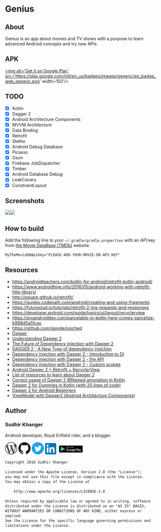 # Genius

## About

Genius is an app about movies and TV shows with a purpose to learn
advanced Android concepts and try new APIs.

## APK

<a href='https://play.google.com/store/apps/details?id=com.sudhirkhanger.genius&pcampaignid=MKT-Other-global-all-co-prtnr-py-PartBadge-Mar2515-1'><img alt='Get it on Google Play' src='https://play.google.com/intl/en_us/badges/images/generic/en_badge_web_generic.png' width=150'/></a>

## TODO

- [x] Kotlin
- [x] Dagger 2
- [x] Android Architecture Components
- [x] MVVM Architecture
- [x] Data Binding
- [x] Retrofit
- [x] Stetho
- [x] Android Debug Database
- [x] Picasso
- [x] Gson
- [x] Firebase JobDispatcher
- [x] Timber
- [x] Android Database Debug
- [x] LeakCanary
- [x] ConstraintLayout

## Screenshots

<img src="https://raw.githubusercontent.com/sudhirkhanger/Genius/master/device-2018-09-03-205255.png" width="50%"><img src="https://raw.githubusercontent.com/sudhirkhanger/Genius/master/device-2018-09-03-205444.png" width="50%">

## How to build

Add the following line to your `~/.gradle/gradle.properties` with an
API key from [the Movie DataBase (TMDb)](https://www.themoviedb.org/documentation/api) website.

    MyTheMovieDBApiKey="PLEASE-ADD-YOUR-MOVIE-DB-API-KEY"

## Resources

* https://androidteachers.com/kotlin-for-android/retrofit-kotlin-android/
* https://www.androidhive.info/2016/05/android-working-with-retrofit-http-library/
* http://square.github.io/retrofit/
* https://guides.codepath.com/android/creating-and-using-fragments
* https://futurestud.io/tutorials/retrofit-2-log-requests-and-responses
* https://developer.android.com/guide/topics/ui/layout/recyclerview
* https://proandroiddev.com/parcelable-in-kotlin-here-comes-parcelize-b998d5a5fcac
* https://github.com/google/iosched
* [Dagger](https://google.github.io/dagger/)
* [Understanding Dagger 2](https://medium.com/@Miqubel/understanding-dagger-2-367ff1bd184f)
* [The Future of Dependency Injection with Dagger 2](https://www.youtube.com/watch?v=plK0zyRLIP8)
* [DAGGER 2 - A New Type of dependency injection](https://www.youtube.com/watch?v=oK_XtfXPkqw)
* [Dependency injection with Dagger 2 - Introduction to DI](http://frogermcs.github.io/dependency-injection-with-dagger-2-introdution-to-di/)
* [Dependency injection with Dagger 2 - the API](http://frogermcs.github.io/dependency-injection-with-dagger-2-the-api/)
* [Dependency injection with Dagger 2 - Custom scopes](http://frogermcs.github.io/dependency-injection-with-dagger-2-custom-scopes/)
* [Android Dagger 2 + Retrofit + RecyclerView](https://www.journaldev.com/20405/android-dagger-2-retrofit-recyclerview)
* [List of resources to learn about Dagger 2](https://github.com/abhiank/LearnDagger)
* [Correct usage of Dagger 2 @Named annotation in Kotlin](https://medium.com/@WindRider/correct-usage-of-dagger-2-named-annotation-in-kotlin-8ab17ced6928)
* [Dagger 2 for Dummies in Kotlin (with 20 lines of code)](https://medium.com/@elye.project/dagger-2-for-dummies-in-kotlin-with-one-page-simple-code-project-618a5f9f2fe8)
* [Dagger 2 for Android Beginners](https://medium.com/@harivigneshjayapalan/dagger-2-for-android-beginners-introduction-be6580cb3edb)
* [ViewModel with Dagger2 (Android Architecture Components)](https://proandroiddev.com/viewmodel-with-dagger2-architecture-components-2e06f06c9455)

## Author

### Sudhir Khanger

Android developer, Royal Enfield rider, and a blogger.

<a href="https://sudhirkhanger.com/"><img src="https://github.com/sudhirkhanger/social-icons/blob/master/WordPress-logotype-simplified.png?raw=true" width="40"></a>   <a href="https://github.com/sudhirkhanger"><img src="https://github.com/sudhirkhanger/social-icons/blob/master/GitHub-Mark-120px-plus.png?raw=true" width="40"></a>    <a href="https://twitter.com/sudhirkhanger"><img src="https://github.com/sudhirkhanger/social-icons/blob/master/Twitter_Social_Icon_Circle_Color.png?raw=true" width="40"></a>    <a href="https://www.linkedin.com/in/sudhirkhanger/"><img src="https://github.com/sudhirkhanger/social-icons/blob/master/In-2C-128px-TM.png?raw=true" width="40"></a><a href="https://play.google.com/store/apps/details?id=com.sudhirkhanger.genius"><img src="https://github.com/sudhirkhanger/social-icons/blob/master/google-play-badge.png?raw=true" width="90"></a>

    Copyright 2018 Sudhir Khanger

    Licensed under the Apache License, Version 2.0 (the "License");
    you may not use this file except in compliance with the License.
    You may obtain a copy of the License at

        http://www.apache.org/licenses/LICENSE-2.0

    Unless required by applicable law or agreed to in writing, software
    distributed under the License is distributed on an "AS IS" BASIS,
    WITHOUT WARRANTIES OR CONDITIONS OF ANY KIND, either express or implied.
    See the License for the specific language governing permissions and
    limitations under the License.
